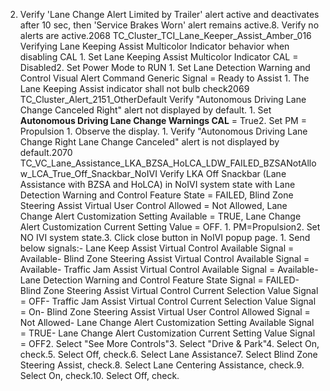 2. Verify 'Lane Change Alert Limited by Trailer' alert active and deactivates after 10 sec, then 'Service Brakes Worn' alert remains active.8. Verify no alerts are active.2068 TC_Cluster_TCI_Lane_Keeper_Assist_Amber_016 Verifying Lane Keeping Assist Multicolor Indicator behavior when disabling CAL 1. Set Lane Keeping Assist Multicolor Indicator CAL = Disabled2. Set Power Mode to RUN 1. Set Lane Detection Warning and Control Visual Alert Command Generic Signal = Ready to Assist 1. The Lane Keeping Assist indicator shall not bulb check2069 TC_Cluster_Alert_2151_OtherDefault Verify "Autonomous Driving Lane Change Canceled Right" alert not displayed by default. 1. Set **Autonomous Driving Lane Change Warnings CAL** = True2. Set PM = Propulsion 1. Observe the display. 1. Verify "Autonomous Driving Lane Change Right Lane Change Canceled" alert is not displayed by default.2070 TC_VC_Lane_Assistance_LKA_BZSA_HoLCA_LDW_FAILED_BZSANotAllow_LCA_True_Off_Snackbar_NoIVI Verify LKA Off Snackbar (Lane Assistance with BZSA and HoLCA) in NoIVI system state with Lane Detection Warning and Control Feature State = FAILED, Blind Zone Steering Assist Virtual User Control Allowed = Not Allowed, Lane Change Alert Customization Setting Available = TRUE, Lane Change Alert Customization Current Setting Value = OFF. 1. PM=Propulsion2. Set NO IVI system state.3. Click close button in NoIVI popup page. 1. Send below signals:- Lane Keep Assist Virtual Control Available Signal = Available- Blind Zone Steering Assist Virtual Control Available Signal = Available- Traffic Jam Assist Virtual Control Available Signal = Available- Lane Detection Warning and Control Feature State Signal = FAILED- Blind Zone Steering Assist Virtual Control Current Selection Value Signal = OFF- Traffic Jam Assist Virtual Control Current Selection Value Signal = On- Blind Zone Steering Assist Virtual User Control Allowed Signal = Not Allowed- Lane Change Alert Customization Setting Available Signal = TRUE- Lane Change Alert Customization Current Setting Value Signal = OFF2. Select "See More Controls"3. Select "Drive & Park"4. Select On, check.5. Select Off, check.6. Select Lane Assistance7. Select Blind Zone Steering Assist, check.8. Select Lane Centering Assistance, check.9. Select On, check.10. Select Off, check.